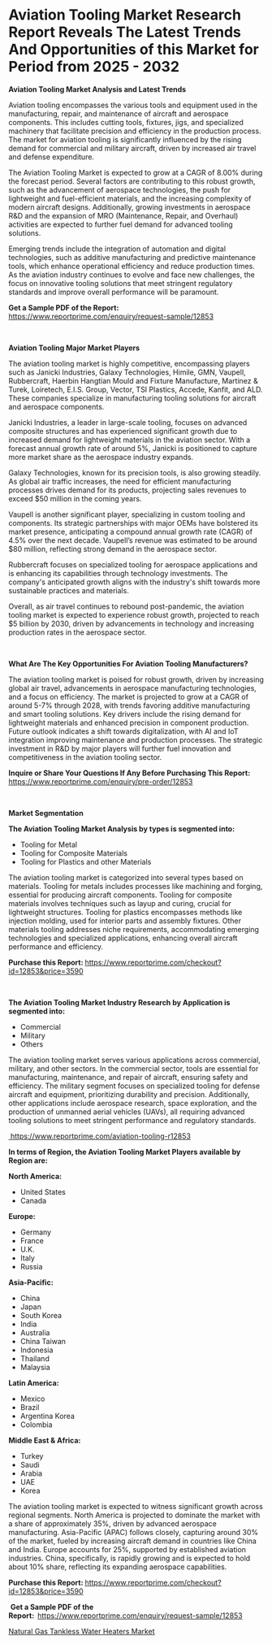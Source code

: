 <p><h1>Aviation Tooling Market Research Report Reveals The Latest Trends And Opportunities of this Market for Period from 2025 - 2032</h1></p><p><strong>Aviation Tooling Market Analysis and Latest Trends</strong></p>
<p><p>Aviation tooling encompasses the various tools and equipment used in the manufacturing, repair, and maintenance of aircraft and aerospace components. This includes cutting tools, fixtures, jigs, and specialized machinery that facilitate precision and efficiency in the production process. The market for aviation tooling is significantly influenced by the rising demand for commercial and military aircraft, driven by increased air travel and defense expenditure.</p><p>The Aviation Tooling Market is expected to grow at a CAGR of 8.00% during the forecast period. Several factors are contributing to this robust growth, such as the advancement of aerospace technologies, the push for lightweight and fuel-efficient materials, and the increasing complexity of modern aircraft designs. Additionally, growing investments in aerospace R&D and the expansion of MRO (Maintenance, Repair, and Overhaul) activities are expected to further fuel demand for advanced tooling solutions.</p><p>Emerging trends include the integration of automation and digital technologies, such as additive manufacturing and predictive maintenance tools, which enhance operational efficiency and reduce production times. As the aviation industry continues to evolve and face new challenges, the focus on innovative tooling solutions that meet stringent regulatory standards and improve overall performance will be paramount.</p></p>
<p><strong>Get a Sample PDF of the Report:&nbsp;</strong> <a href="https://www.reportprime.com/enquiry/request-sample/12853?utm_campaign=2196&utm_medium=2&utm_source=Github&utm_content=ia&utm_term=19032025&utm_id=aviation-tooling">https://www.reportprime.com/enquiry/request-sample/12853</a></p>
<p>&nbsp;</p>
<p><strong>Aviation Tooling Major Market Players</strong></p>
<p><p>The aviation tooling market is highly competitive, encompassing players such as Janicki Industries, Galaxy Technologies, Himile, GMN, Vaupell, Rubbercraft, Haerbin Hangtian Mould and Fixture Manufacture, Martinez & Turek, Loiretech, E.I.S. Group, Vector, TSI Plastics, Accede, Kanfit, and ALD. These companies specialize in manufacturing tooling solutions for aircraft and aerospace components.</p><p>Janicki Industries, a leader in large-scale tooling, focuses on advanced composite structures and has experienced significant growth due to increased demand for lightweight materials in the aviation sector. With a forecast annual growth rate of around 5%, Janicki is positioned to capture more market share as the aerospace industry expands.</p><p>Galaxy Technologies, known for its precision tools, is also growing steadily. As global air traffic increases, the need for efficient manufacturing processes drives demand for its products, projecting sales revenues to exceed $50 million in the coming years.</p><p>Vaupell is another significant player, specializing in custom tooling and components. Its strategic partnerships with major OEMs have bolstered its market presence, anticipating a compound annual growth rate (CAGR) of 4.5% over the next decade. Vaupell’s revenue was estimated to be around $80 million, reflecting strong demand in the aerospace sector.</p><p>Rubbercraft focuses on specialized tooling for aerospace applications and is enhancing its capabilities through technology investments. The company's anticipated growth aligns with the industry's shift towards more sustainable practices and materials.</p><p>Overall, as air travel continues to rebound post-pandemic, the aviation tooling market is expected to experience robust growth, projected to reach $5 billion by 2030, driven by advancements in technology and increasing production rates in the aerospace sector.</p></p>
<p>&nbsp;</p>
<p><strong>What Are The Key Opportunities For Aviation Tooling Manufacturers?</strong></p>
<p><p>The aviation tooling market is poised for robust growth, driven by increasing global air travel, advancements in aerospace manufacturing technologies, and a focus on efficiency. The market is projected to grow at a CAGR of around 5-7% through 2028, with trends favoring additive manufacturing and smart tooling solutions. Key drivers include the rising demand for lightweight materials and enhanced precision in component production. Future outlook indicates a shift towards digitalization, with AI and IoT integration improving maintenance and production processes. The strategic investment in R&D by major players will further fuel innovation and competitiveness in the aviation tooling sector.</p></p>
<p><strong>Inquire or Share Your Questions If Any Before Purchasing This Report:</strong> <a href="https://www.reportprime.com/enquiry/pre-order/12853?utm_campaign=2196&utm_medium=2&utm_source=Github&utm_content=ia&utm_term=19032025&utm_id=aviation-tooling">https://www.reportprime.com/enquiry/pre-order/12853</a></p>
<p>&nbsp;</p>
<p><strong>Market Segmentation</strong></p>
<p><strong>The Aviation Tooling Market Analysis by types is segmented into:</strong></p>
<p><ul><li>Tooling for Metal</li><li>Tooling for Composite Materials</li><li>Tooling for Plastics and other Materials</li></ul></p>
<p><p>The aviation tooling market is categorized into several types based on materials. Tooling for metals includes processes like machining and forging, essential for producing aircraft components. Tooling for composite materials involves techniques such as layup and curing, crucial for lightweight structures. Tooling for plastics encompasses methods like injection molding, used for interior parts and assembly fixtures. Other materials tooling addresses niche requirements, accommodating emerging technologies and specialized applications, enhancing overall aircraft performance and efficiency.</p></p>
<p><strong>Purchase this Report:&nbsp;</strong><a href="https://www.reportprime.com/checkout?id=12853&price=3590&utm_campaign=2196&utm_medium=2&utm_source=Github&utm_content=ia&utm_term=19032025&utm_id=aviation-tooling">https://www.reportprime.com/checkout?id=12853&price=3590</a></p>
<p>&nbsp;</p>
<p><strong>The Aviation Tooling Market Industry Research by Application is segmented into:</strong></p>
<p><ul><li>Commercial</li><li>Military</li><li>Others</li></ul></p>
<p><p>The aviation tooling market serves various applications across commercial, military, and other sectors. In the commercial sector, tools are essential for manufacturing, maintenance, and repair of aircraft, ensuring safety and efficiency. The military segment focuses on specialized tooling for defense aircraft and equipment, prioritizing durability and precision. Additionally, other applications include aerospace research, space exploration, and the production of unmanned aerial vehicles (UAVs), all requiring advanced tooling solutions to meet stringent performance and regulatory standards.</p></p>
<p><a href="https://www.reportprime.com/aviation-tooling-r12853?utm_campaign=2196&utm_medium=2&utm_source=Github&utm_content=ia&utm_term=19032025&utm_id=aviation-tooling">&nbsp;https://www.reportprime.com/aviation-tooling-r12853</a></p>
<p><strong>In terms of Region, the Aviation Tooling Market Players available by Region are:</strong></p>
<p>
    <p> <strong> North America: </strong>
        <ul>
            <li>United States</li>
            <li>Canada</li>
        </ul>
        </p> 
    <p> <strong> Europe: </strong>
        <ul>
            <li>Germany</li>
            <li>France</li>
            <li>U.K.</li>
            <li>Italy</li>
            <li>Russia</li>
        </ul>
        </p> 
    <p> <strong> Asia-Pacific: </strong>
        <ul>
            <li>China</li>
            <li>Japan</li>
            <li>South Korea</li>
            <li>India</li>
            <li>Australia</li>
            <li>China Taiwan</li>
            <li>Indonesia</li>
            <li>Thailand</li>
            <li>Malaysia</li>
        </ul>
        </p> 
    <p> <strong> Latin America: </strong>
        <ul>
            <li>Mexico</li>
            <li>Brazil</li>
            <li>Argentina Korea</li>
            <li>Colombia</li>
        </ul>
        </p> 
    <p> <strong> Middle East & Africa: </strong>
        <ul>
            <li>Turkey</li>
            <li>Saudi</li>
            <li>Arabia</li>
            <li>UAE</li>
            <li>Korea</li>
        </ul>
    </p>
    </p>
<p><p>The aviation tooling market is expected to witness significant growth across regional segments. North America is projected to dominate the market with a share of approximately 35%, driven by advanced aerospace manufacturing. Asia-Pacific (APAC) follows closely, capturing around 30% of the market, fueled by increasing aircraft demand in countries like China and India. Europe accounts for 25%, supported by established aviation industries. China, specifically, is rapidly growing and is expected to hold about 10% share, reflecting its expanding aerospace capabilities.</p></p>
<p><strong>Purchase this Report: </strong><a href="https://www.reportprime.com/checkout?id=12853&price=3590&utm_campaign=2196&utm_medium=2&utm_source=Github&utm_content=ia&utm_term=19032025&utm_id=aviation-tooling">https://www.reportprime.com/checkout?id=12853&price=3590</a></p>
<p>&nbsp;<strong>Get a Sample PDF of the Report:&nbsp;&nbsp;</strong><a href="https://www.reportprime.com/enquiry/request-sample/12853?utm_campaign=2196&utm_medium=2&utm_source=Github&utm_content=ia&utm_term=19032025&utm_id=aviation-tooling">https://www.reportprime.com/enquiry/request-sample/12853</a></p>
<p><strong></strong></p>
<p><p><a href="https://github.com/fettycahow90/Market-Research-Report-List-1/blob/main/natural-gas-tankless-water-heaters-market.md?utm_campaign=2196&utm_medium=2&utm_source=Github&utm_content=ia&utm_term=19032025&utm_id=aviation-tooling">Natural Gas Tankless Water Heaters Market</a></p></p>